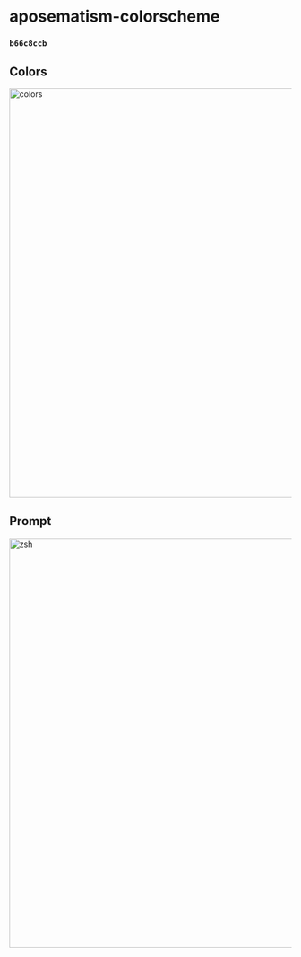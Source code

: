 # aposematism-colorscheme
### `b66c8ccb`

## Colors

<img width="730" alt="colors" src="https://user-images.githubusercontent.com/105306276/167704623-9dc48924-cff8-4421-9ef6-b85b6a1b6e0d.png">

## Prompt

<img width="730" alt="zsh" src="https://user-images.githubusercontent.com/105306276/167702959-62edd5af-9bcc-48da-9d8e-ca74260f2096.png">

